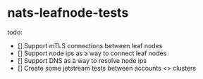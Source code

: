 # nats-leafnode-tests

todo: 
- [] Support mTLS connections between leaf nodes
- [] Support node ips as a way to connect leaf nodes
- [] Support DNS as a way to resolve node ips
- [] Create some jetstream tests between accounts <> clusters
